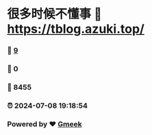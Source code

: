 # 很多时候不懂事 :link: https://tblog.azuki.top/ 
### :page_facing_up: [9](https://tblog.azuki.top//tag.html) 
### :speech_balloon: 0 
### :hibiscus: 8455 
### :alarm_clock: 2024-07-08 19:18:54 
### Powered by :heart: [Gmeek](https://github.com/Meekdai/Gmeek)

